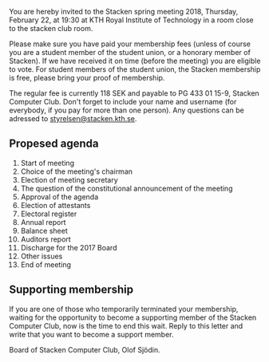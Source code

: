 <!-- 
.. title: Invitation to spring meeting
.. slug: varmote
.. date: 2018-02-08 21:35:00 CET
.. description:
.. category: 2018
-->

You are hereby invited to the Stacken spring meeting 2018, Thursday,
February 22, at 19:30 at KTH Royal Institute of Technology in a room
close to the stacken club room.

<!-- TEASER_END -->

Please make sure you have paid your membership fees (unless of course
you are a student member of the student union, or a honorary member of
Stacken). If we have received it on time (before the meeting) you are
eligible to vote.  For student members of the student union, the
Stacken membership is free, please bring your proof of membership.

The regular fee is currently 118 SEK and payable to PG 433 01 15-9,
Stacken Computer Club.  Don't forget to include your name and username
(for everybody, if you pay for more than one person). Any questions
can be adressed to styrelsen@stacken.kth.se.

## Propesed agenda

1. Start of meeting
2. Choice of the meeting's chairman
3. Election of meeting secretary
4. The question of the constitutional announcement of the meeting
5. Approval of the agenda
6. Election of attestants
7. Electoral register
8. Annual report
9. Balance sheet
10. Auditors report
11. Discharge for the 2017 Board
12. Other issues
13. End of meeting

## Supporting membership

If you are one of those who temporarily terminated your membership,
waiting for the opportunity to become a supporting member of the
Stacken Computer Club, now is the time to end this wait. Reply to this
letter and write that you want to become a support member.


Board of Stacken Computer Club, Olof Sjödin.
